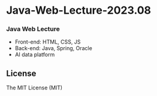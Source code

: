 # Java-Web-Lecture-2023.08

### Java Web Lecture

-   Front-end: HTML, CSS, JS
-   Back-end: Java, Spring, Oracle
-   AI data platform

## License

The MIT License (MIT)
